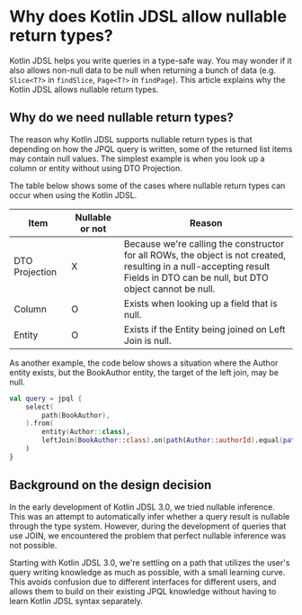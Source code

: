 # Why does Kotlin JDSL allow nullable return types?

Kotlin JDSL helps you write queries in a type-safe way.
You may wonder if it also allows non-null data to be null when returning a bunch of data (e.g. `Slice<T?>` in `findSlice`, `Page<T?>` in `findPage`).
This article explains why the Kotlin JDSL allows nullable return types.

## Why do we need nullable return types?

The reason why Kotlin JDSL supports nullable return types is that depending on how the JPQL query is written, some of the returned list items may contain null values.
The simplest example is when you look up a column or entity without using DTO Projection.

The table below shows some of the cases where nullable return types can occur when using the Kotlin JDSL.

| Item           | Nullable or not | Reason                                                                                                                                                                            |
|----------------|-----------------|-----------------------------------------------------------------------------------------------------------------------------------------------------------------------------------|
| DTO Projection | X               | Because we're calling the constructor for all ROWs, the object is not created, resulting in a null-accepting result<br/>Fields in DTO can be null, but DTO object cannot be null. |
| Column         | O               | Exists when looking up a field that is null.                                                                                                                                      |
| Entity         | O               | Exists if the Entity being joined on Left Join is null.                                                                                                                           |

As another example, the code below shows a situation where the Author entity exists, but the BookAuthor entity, the target of the left join, may be null.

```kotlin
val query = jpql {
    select(
        path(BookAuthor),
    ).from(
        entity(Author::class),
        leftJoin(BookAuthor::class).on(path(Author::authorId).equal(path(BookAuthor::authorId)))
    )
}
```

## Background on the design decision

In the early development of Kotlin JDSL 3.0, we tried nullable inference.
This was an attempt to automatically infer whether a query result is nullable through the type system.
However, during the development of queries that use JOIN, we encountered the problem that perfect nullable inference was not possible.

Starting with Kotlin JDSL 3.0, we're settling on a path that utilizes the user's query writing knowledge as much as possible, with a small learning curve.
This avoids confusion due to different interfaces for different users, and allows them to build on their existing JPQL knowledge without having to learn Kotlin JDSL syntax separately.
